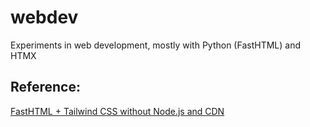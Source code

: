 # webdev
Experiments in web development, mostly with Python (FastHTML) and HTMX



## Reference:
[FastHTML + Tailwind CSS without Node.js and CDN](https://medium.com/@codingpit/fasthtml-with-tailwind-css-480b7590c79b)

